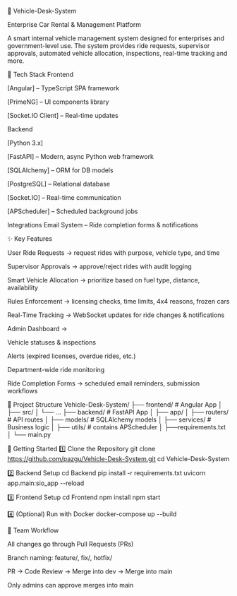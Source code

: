🚗 Vehicle-Desk-System

Enterprise Car Rental & Management Platform

A smart internal vehicle management system designed for enterprises and government-level use.
The system provides ride requests, supervisor approvals, automated vehicle allocation, inspections, real-time tracking and more.

🧰 Tech Stack
Frontend

[Angular] – TypeScript SPA framework

[PrimeNG] – UI components library

[Socket.IO Client] – Real-time updates

Backend

[Python 3.x]

[FastAPI] – Modern, async Python web framework

[SQLAlchemy] – ORM for DB models

[PostgreSQL] – Relational database

[Socket.IO] – Real-time communication

[APScheduler] – Scheduled background jobs

Integrations
Email System – Ride completion forms & notifications

✨ Key Features

User Ride Requests → request rides with purpose, vehicle type, and time

Supervisor Approvals → approve/reject rides with audit logging

Smart Vehicle Allocation → prioritize based on fuel type, distance, availability

Rules Enforcement → licensing checks, time limits, 4x4 reasons, frozen cars

Real-Time Tracking → WebSocket updates for ride changes & notifications

Admin Dashboard →

Vehicle statuses & inspections

Alerts (expired licenses, overdue rides, etc.)

Department-wide ride monitoring

Ride Completion Forms → scheduled email reminders, submission workflows

📂 Project Structure
Vehicle-Desk-System/
  ├── frontend/        # Angular App
  │   ├── src/
  │   └── ...
  ├── backend/         # FastAPI App
  │   ├── app/
  │   ├── routers/     # API routes
  │   ├── models/      # SQLAlchemy models
  │   ├── services/    # Business logic
  │   ├── utils/       # contains APScheduler 
  │   ├──requirements.txt
  │   └── main.py
  

🚀 Getting Started
1️⃣ Clone the Repository
git clone https://github.com/pazgu/Vehicle-Desk-System.git
cd Vehicle-Desk-System

2️⃣ Backend Setup
cd Backend
pip install -r requirements.txt
uvicorn app.main:sio_app --reload

3️⃣ Frontend Setup
cd Frontend
npm install
npm start

4️⃣ (Optional) Run with Docker
docker-compose up --build

📌 Team Workflow

All changes go through Pull Requests (PRs)

Branch naming: feature/<name>, fix/<name>, hotfix/<name>

PR → Code Review → Merge into dev → Merge into main

Only admins can approve merges into main
